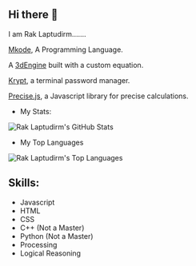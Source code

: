 ## Hi there 👋
I am Rak Laptudirm.......

[Mkode](https://github.com/MkodeLang), A Programming Language.

A [3dEngine](https://github.com/raklaptudirm/3dEngine) built with a custom equation.

[Krypt](https://github.com/raklaptudirm/Krypt), a terminal password manager.

[Precise.js](https://github.com/raklaptudirm/Precise), a Javascript library for precise calculations.



- My Stats:

![Rak Laptudirm's GitHub Stats](https://github-readme-stats.vercel.app/api?username=raklaptudirm&show_icons=true&hide_border=true&bg_color=000&text_color=FFF)

- My Top Languages

![Rak Laptudirm's Top Languages](https://github-readme-stats.vercel.app/api/top-langs/?username=raklaptudirm&layout=compact&hide_border=true&bg_color=000&text_color=FFF)

## Skills:

- Javascript
- HTML
- CSS
- C++ (Not a Master)
- Python (Not a Master)
- Processing
- Logical Reasoning
